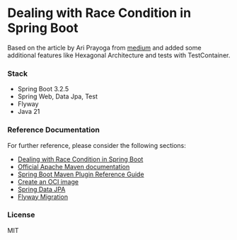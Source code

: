 # Dealing with Race Condition in Spring Boot

Based on the article by Ari Prayoga from [medium](https://medium.com/@ariprayoga007/dealing-with-race-condition-in-spring-boot-3c3fd615e35a) 
and added some additional features like Hexagonal Architecture and tests with TestContainer. 

### Stack

* Spring Boot 3.2.5
* Spring Web, Data Jpa, Test
* Flyway
* Java 21

### Reference Documentation

For further reference, please consider the following sections:

* [Dealing with Race Condition in Spring Boot](https://medium.com/@ariprayoga007/dealing-with-race-condition-in-spring-boot-3c3fd615e35a)
* [Official Apache Maven documentation](https://maven.apache.org/guides/index.html)
* [Spring Boot Maven Plugin Reference Guide](https://docs.spring.io/spring-boot/docs/3.2.5/maven-plugin/reference/html/)
* [Create an OCI image](https://docs.spring.io/spring-boot/docs/3.2.5/maven-plugin/reference/html/#build-image)
* [Spring Data JPA](https://docs.spring.io/spring-boot/docs/3.2.5/reference/htmlsingle/index.html#data.sql.jpa-and-spring-data)
* [Flyway Migration](https://docs.spring.io/spring-boot/docs/3.2.5/reference/htmlsingle/index.html#howto.data-initialization.migration-tool.flyway)

### License

MIT